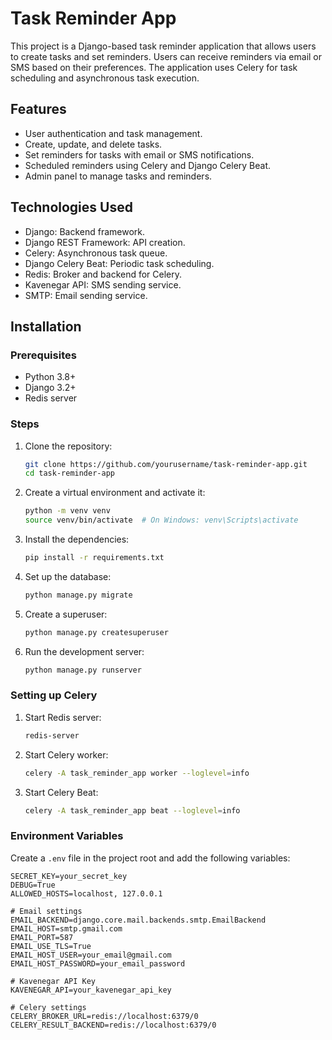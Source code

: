 # Task Reminder App

This project is a Django-based task reminder application that allows users to create tasks and set reminders. Users can receive reminders via email or SMS based on their preferences. The application uses Celery for task scheduling and asynchronous task execution.

## Features

- User authentication and task management.
- Create, update, and delete tasks.
- Set reminders for tasks with email or SMS notifications.
- Scheduled reminders using Celery and Django Celery Beat.
- Admin panel to manage tasks and reminders.

## Technologies Used

- Django: Backend framework.
- Django REST Framework: API creation.
- Celery: Asynchronous task queue.
- Django Celery Beat: Periodic task scheduling.
- Redis: Broker and backend for Celery.
- Kavenegar API: SMS sending service.
- SMTP: Email sending service.

## Installation

### Prerequisites

- Python 3.8+
- Django 3.2+
- Redis server

### Steps

1. Clone the repository:
    ```sh
    git clone https://github.com/yourusername/task-reminder-app.git
    cd task-reminder-app
    ```

2. Create a virtual environment and activate it:
    ```sh
    python -m venv venv
    source venv/bin/activate  # On Windows: venv\Scripts\activate
    ```

3. Install the dependencies:
    ```sh
    pip install -r requirements.txt
    ```

4. Set up the database:
    ```sh
    python manage.py migrate
    ```

5. Create a superuser:
    ```sh
    python manage.py createsuperuser
    ```

6. Run the development server:
    ```sh
    python manage.py runserver
    ```

### Setting up Celery

1. Start Redis server:
    ```sh
    redis-server
    ```

2. Start Celery worker:
    ```sh
    celery -A task_reminder_app worker --loglevel=info
    ```

3. Start Celery Beat:
    ```sh
    celery -A task_reminder_app beat --loglevel=info
    ```

### Environment Variables

Create a `.env` file in the project root and add the following variables:

```env
SECRET_KEY=your_secret_key
DEBUG=True
ALLOWED_HOSTS=localhost, 127.0.0.1

# Email settings
EMAIL_BACKEND=django.core.mail.backends.smtp.EmailBackend
EMAIL_HOST=smtp.gmail.com
EMAIL_PORT=587
EMAIL_USE_TLS=True
EMAIL_HOST_USER=your_email@gmail.com
EMAIL_HOST_PASSWORD=your_email_password

# Kavenegar API Key
KAVENEGAR_API=your_kavenegar_api_key

# Celery settings
CELERY_BROKER_URL=redis://localhost:6379/0
CELERY_RESULT_BACKEND=redis://localhost:6379/0
